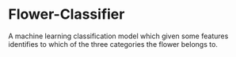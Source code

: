# Flower-Classifier
A machine learning classification model which given some features identifies to which of the three categories the flower belongs to.
